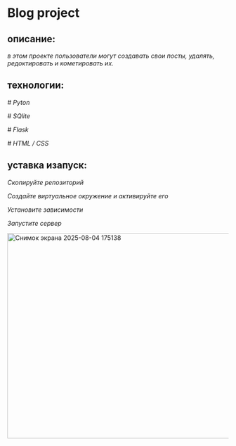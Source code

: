 # Blog project

## описание:
*в этом проекте пользователи могут создавать свои посты, удалять, редоктировать и кометировать их.*

## технологии:

*# Pyton*

*# SQlite*

*# Flask*

*# HTML / CSS*

## уставка изапуск:

*Скопируйте репозиторий*

*Создайте виртуальное окружение и активируйте его*

*Установите зависимости*

*Запустите сервер*
 
<img width="1465" height="467" alt="Снимок экрана 2025-08-04 175138" src="https://github.com/user-attachments/assets/81d47b0b-15f4-4745-8444-81fed8e38205" />
